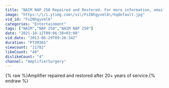 ```yaml
---
title: "NAIM NAP 250 Repaired and Restored. For more information, email amplifier_surgery@yahoo.com"
image: "https:\/\/i.ytimg.com\/vi\/FsINhgyvml8\/hqdefault.jpg"
vid_id: "FsINhgyvml8"
categories: "Entertainment"
tags: ["NAIM","NAP 250","NAIM NAP 250"]
date: "2021-10-12T09:06:38+03:00"
vid_date: "2013-06-29T09:26:34Z"
duration: "PT2M36S"
viewcount: "11782"
likeCount: "48"
dislikeCount: "4"
channel: "AmplifierSurgery"
---
```

{% raw %}Amplifier repaired and restored after 20+ years of service.{% endraw %}
